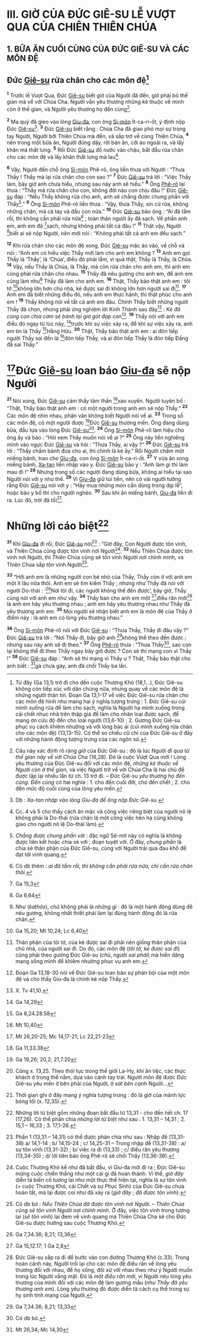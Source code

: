 # III. GIỜ CỦA ĐỨC GIÊ-SU LỄ VƯỢT QUA CỦA CHIÊN THIÊN CHÚA

## 1. BỮA ĂN CUỐI CÙNG CỦA ĐỨC GIÊ-SU VÀ CÁC MÔN ĐỆ

## Đức [Giê-su]() rửa chân cho các môn đệ[^1-a8f27c7d-c44e-4bad-bb87-0e2e6c92aa53]
<sup><b>1</b></sup> Trước lễ Vượt Qua, Đức [Giê-su]() biết giờ của Người đã đến, giờ phải bỏ thế gian mà về với Chúa Cha. Người vẫn yêu thương những kẻ thuộc về mình còn ở thế gian, và Người yêu thương họ đến cùng[^2-a8f27c7d-c44e-4bad-bb87-0e2e6c92aa53].

<sup><b>2</b></sup> Ma quỷ đã gieo vào lòng [Giu-đa](), con ông [Si-môn]() Ít-ca-ri-ốt, ý định nộp Đức [Giê-su]()[^3-a8f27c7d-c44e-4bad-bb87-0e2e6c92aa53]. <sup><b>3</b></sup> Đức [Giê-su]() biết rằng : Chúa Cha đã giao phó mọi sự trong tay Người, Người bởi Thiên Chúa mà đến, và sắp trở về cùng Thiên Chúa, <sup><b>4</b></sup> nên trong một bữa ăn, Người đứng dậy, rời bàn ăn, cởi áo ngoài ra, và lấy khăn mà thắt lưng. <sup><b>5</b></sup> Rồi Đức [Giê-su]() đổ nước vào chậu, bắt đầu rửa chân cho các môn đệ và lấy khăn thắt lưng mà lau[^4-a8f27c7d-c44e-4bad-bb87-0e2e6c92aa53].

<sup><b>6</b></sup> Vậy, Người đến chỗ ông [Si-môn]() Phê-rô, ông liền thưa với Người : “Thưa Thầy ! Thầy mà lại rửa chân cho con sao ?” <sup><b>7</b></sup> Đức [Giê-su]() trả lời : “Việc Thầy làm, bây giờ anh chưa hiểu, nhưng sau này anh sẽ hiểu.” <sup><b>8</b></sup> Ông [Phê-rô]() lại thưa : “Thầy mà rửa chân cho con, không đời nào con chịu đâu !” Đức [Giê-su]() đáp : “Nếu Thầy không rửa cho anh, anh sẽ chẳng được chung phần với Thầy[^5-a8f27c7d-c44e-4bad-bb87-0e2e6c92aa53].” <sup><b>9</b></sup> Ông [Si-môn]() Phê-rô liền thưa : “Vậy, thưa Thầy, xin cứ rửa, không những chân, mà cả tay và đầu con nữa.” <sup><b>10</b></sup> Đức [Giê-su]() bảo ông : “Ai đã tắm rồi, thì không cần phải rửa nữa[^6-a8f27c7d-c44e-4bad-bb87-0e2e6c92aa53] ; toàn thân người ấy đã sạch. Về phần anh em, anh em đã [^1@-a8f27c7d-c44e-4bad-bb87-0e2e6c92aa53]sạch, nhưng không phải tất cả đâu !” <sup><b>11</b></sup> Thật vậy, Người [^2@-a8f27c7d-c44e-4bad-bb87-0e2e6c92aa53]biết ai sẽ nộp Người, nên mới nói : “Không phải tất cả anh em đều sạch.”

<sup><b>12</b></sup> Khi rửa chân cho các môn đệ xong, Đức [Giê-su]() mặc áo vào, về chỗ và nói : “Anh em có hiểu việc Thầy mới làm cho anh em không ? <sup><b>13</b></sup> Anh em gọi Thầy là ‘Thầy’, là ‘Chúa’, điều đó phải lắm, vì quả thật, Thầy là Thầy, là Chúa. <sup><b>14</b></sup> Vậy, nếu Thầy là Chúa, là Thầy, mà còn rửa chân cho anh em, thì anh em cũng phải rửa chân cho nhau. <sup><b>15</b></sup> Thầy đã nêu gương cho anh em, để anh em cũng làm như[^7-a8f27c7d-c44e-4bad-bb87-0e2e6c92aa53] Thầy đã làm cho anh em. <sup><b>16</b></sup> Thật, Thầy bảo thật anh em : tôi tớ [^3@-a8f27c7d-c44e-4bad-bb87-0e2e6c92aa53]không lớn hơn chủ nhà, kẻ được sai đi không lớn hơn người sai đi[^8-a8f27c7d-c44e-4bad-bb87-0e2e6c92aa53]. <sup><b>17</b></sup> Anh em đã biết những điều đó, nếu anh em thực hành, thì thật phúc cho anh em ! <sup><b>18</b></sup> Thầy không nói về tất cả anh em đâu. Chính Thầy biết những người Thầy đã chọn, nhưng phải ứng nghiệm lời Kinh Thánh sau đây[^9-a8f27c7d-c44e-4bad-bb87-0e2e6c92aa53] : *Kẻ đã cùng con chia cơm sẻ bánh lại giơ gót đạp con*[^10-a8f27c7d-c44e-4bad-bb87-0e2e6c92aa53]. <sup><b>19</b></sup> Thầy nói với anh em điều đó ngay từ lúc này, [^4@-a8f27c7d-c44e-4bad-bb87-0e2e6c92aa53]trước khi sự việc xảy ra, để khi sự việc xảy ra, anh em tin là Thầy [^5@-a8f27c7d-c44e-4bad-bb87-0e2e6c92aa53]Hằng Hữu. <sup><b>20</b></sup> Thật, Thầy bảo thật anh em : ai đón tiếp người Thầy sai đến là [^6@-a8f27c7d-c44e-4bad-bb87-0e2e6c92aa53]đón tiếp Thầy, và ai đón tiếp Thầy là đón tiếp Đấng đã sai Thầy.”

# [^7@-a8f27c7d-c44e-4bad-bb87-0e2e6c92aa53]Đức [Giê-su]() loan báo [Giu-đa]() sẽ nộp Người
<sup><b>21</b></sup> Nói xong, Đức [Giê-su]() cảm thấy tâm thần [^8@-a8f27c7d-c44e-4bad-bb87-0e2e6c92aa53]xao xuyến. Người tuyên bố : “Thật, Thầy bảo thật anh em : có một người trong anh em sẽ nộp Thầy.” <sup><b>22</b></sup> Các môn đệ nhìn nhau, phân vân không biết Người nói về ai. <sup><b>23</b></sup> Trong số các môn đệ, có một người được [^9@-a8f27c7d-c44e-4bad-bb87-0e2e6c92aa53]Đức [Giê-su]() thương mến. Ông đang dùng bữa, đầu tựa vào lòng Đức [Giê-su]()[^11-a8f27c7d-c44e-4bad-bb87-0e2e6c92aa53]. <sup><b>24</b></sup> Ông [Si-môn]() Phê-rô làm hiệu cho ông ấy và bảo : “Hỏi xem Thầy muốn nói về ai ?” <sup><b>25</b></sup> Ông này liền nghiêng mình vào ngực Đức [Giê-su]() và hỏi : “Thưa Thầy, ai vậy ?” <sup><b>26</b></sup> Đức [Giê-su]() trả lời : “Thầy chấm bánh đưa cho ai, thì chính là kẻ ấy.” Rồi Người chấm một miếng bánh, trao cho [Giu-đa](), con ông [Si-môn]() Ít-ca-ri-ốt. <sup><b>27</b></sup> Y vừa ăn xong miếng bánh, [Xa-tan]() liền nhập vào y. Đức [Giê-su]() bảo y : “Anh làm gì thì làm mau đi !” <sup><b>28</b></sup> Nhưng trong số các người đang dùng bữa, không ai hiểu tại sao Người nói với y như thế. <sup><b>29</b></sup> Vì [Giu-đa]() giữ túi tiền, nên có vài người tưởng rằng Đức [Giê-su]() nói với y : “Hãy mua những món cần dùng trong dịp lễ”, hoặc bảo y bố thí cho người nghèo. <sup><b>30</b></sup> Sau khi ăn miếng bánh, [Giu-đa]() liền đi ra. Lúc đó, trời đã tối[^12-a8f27c7d-c44e-4bad-bb87-0e2e6c92aa53].

# Những lời cáo biệt[^13-a8f27c7d-c44e-4bad-bb87-0e2e6c92aa53]
<sup><b>31</b></sup> Khi [Giu-đa]() đi rồi, Đức [Giê-su]() nói[^14-a8f27c7d-c44e-4bad-bb87-0e2e6c92aa53] : “Giờ đây, Con Người được tôn vinh, và Thiên Chúa cũng được tôn vinh nơi Người[^15-a8f27c7d-c44e-4bad-bb87-0e2e6c92aa53]. <sup><b>32</b></sup> Nếu Thiên Chúa được tôn vinh nơi Người, thì Thiên Chúa cũng sẽ tôn vinh Người nơi chính mình, và Thiên Chúa sắp tôn vinh Người[^16-a8f27c7d-c44e-4bad-bb87-0e2e6c92aa53].

<sup><b>33</b></sup> “Hỡi anh em là những người con bé nhỏ của Thầy, Thầy còn ở với anh em một ít lâu nữa thôi. Anh em sẽ tìm kiếm Thầy ; nhưng như Thầy đã nói với người Do-thái : ‘[^10@-a8f27c7d-c44e-4bad-bb87-0e2e6c92aa53]Nơi tôi đi, các người không thể đến được’, bây giờ, Thầy cũng nói với anh em như vậy. <sup><b>34</b></sup> Thầy ban cho anh em một [^11@-a8f27c7d-c44e-4bad-bb87-0e2e6c92aa53]điều răn mới[^17-a8f27c7d-c44e-4bad-bb87-0e2e6c92aa53] là anh em hãy yêu thương nhau ; anh em hãy yêu thương nhau như Thầy đã yêu thương anh em. <sup><b>35</b></sup> Mọi người sẽ nhận biết anh em là môn đệ của Thầy ở điểm này : là anh em có lòng yêu thương nhau.”

<sup><b>36</b></sup> Ông [Si-môn]() Phê-rô nói với Đức [Giê-su]() : “Thưa Thầy, Thầy đi đâu vậy ?” Đức [Giê-su]() trả lời : “Nơi Thầy đi, bây giờ anh [^12@-a8f27c7d-c44e-4bad-bb87-0e2e6c92aa53]không thể theo đến được ; nhưng sau này anh sẽ đi theo.” <sup><b>37</b></sup> Ông [Phê-rô]() thưa : “Thưa Thầy[^18-a8f27c7d-c44e-4bad-bb87-0e2e6c92aa53], sao con lại không thể đi theo Thầy ngay bây giờ được ? Con sẽ thí mạng con vì Thầy !” <sup><b>38</b></sup> Đức [Giê-su]() đáp : “Anh sẽ thí mạng vì Thầy ư ? Thật, Thầy bảo thật cho anh biết : [^13@-a8f27c7d-c44e-4bad-bb87-0e2e6c92aa53]gà chưa gáy, anh đã chối Thầy ba lần.

[^1-a8f27c7d-c44e-4bad-bb87-0e2e6c92aa53]: Từ đây (Ga 13,1) trở đi cho đến cuộc Thương Khó (18,1...), Đức Giê-su không còn tiếp xúc với dân chúng nữa, nhưng quay về các môn đệ là những người thân tín. Đoạn Ga 13,1-17 về việc Đức Giê-su rửa chân cho các môn đệ hình như mang hai ý nghĩa tượng trưng : 1. Đức Giê-su cúi mình xuống rửa để làm cho sạch, nghĩa là Người hạ mình xuống trong cái chết nhục nhã trên thập giá để làm cho nhân loại được sạch, để mang ơn cứu độ đến cho loài người (13,6-10) ; 2. Gương Đức Giê-su phục vụ cách khiêm nhường và với lòng bác ái (cúi mình xuống rửa chân cho các môn đệ) (13,13-15). Có thể so chiếu cử chỉ của Đức Giê-su ở đây với những hành động tượng trưng của các ngôn sứ.
[^2-a8f27c7d-c44e-4bad-bb87-0e2e6c92aa53]: Câu này xác định rõ ràng *giờ* của Đức Giê-su : đó là lúc Người *đi qua từ thế gian này về với Chúa Cha* (16,28). Đó là cuộc Vượt Qua mới ! Lòng yêu thương của Đức Giê-su đối với các môn đệ, *những kẻ thuộc về Người còn ở thế gian*, và việc Người trở về với Chúa Cha là hai chủ đề được lặp lại nhiều lần từ ch. 13 trở đi. – Đức Giê-su *yêu thương họ đến cùng*. *Đến cùng* có hai nghĩa : 1. cho đến cuối đời, cho đến chết ; 2. cho đến mức độ cuối cùng của lòng yêu mến.
[^3-a8f27c7d-c44e-4bad-bb87-0e2e6c92aa53]: Db : *Xa-tan nhập vào lòng Giu-đa để ông nộp Đức Giê-su*.
[^4-a8f27c7d-c44e-4bad-bb87-0e2e6c92aa53]: Cc. 4 và 5 cho thấy cách ăn mặc và công việc riêng biệt của người nô lệ không phải là Do-thái (rửa chân là một công việc hèn hạ cũng không giao cho người nô lệ Do-thái làm).
[^5-a8f27c7d-c44e-4bad-bb87-0e2e6c92aa53]: *Chẳng được chung phần với* : đặc ngữ Sê-mít này có nghĩa là không được liên kết hoặc chia sẻ với ; đoạn tuyệt với. Ở đây, *chung phần* là chia sẻ thân phận của Đức Giê-su, cùng với Người trải qua đau khổ để đạt tới vinh quang.
[^6-a8f27c7d-c44e-4bad-bb87-0e2e6c92aa53]: Có db thêm : *ai đã tắm rồi, thì không cần phải rửa nữa, chỉ cần rửa chân thôi*.
[^7-a8f27c7d-c44e-4bad-bb87-0e2e6c92aa53]: *Như* (*kathôs*), chứ không phải là *những gì* : đó là một hành động dùng để nêu gương, không nhất thiết phải làm lại đúng hành động đó là rửa chân.
[^8-a8f27c7d-c44e-4bad-bb87-0e2e6c92aa53]: Thân phận của tôi tớ, của kẻ được sai đi phải nên giống thân phận của chủ nhà, của người sai đi. Do đó, các môn đệ (*tôi tớ, kẻ được sai đi*) cũng phải theo gương Đức Giê-su (*chủ*, *người sai phái*) mà hiến dâng mạng sống mình để khiêm nhường phục vụ anh em.
[^9-a8f27c7d-c44e-4bad-bb87-0e2e6c92aa53]: Đoạn Ga 13,18-30 nói về Đức Giê-su loan báo sự phản bội của một môn đệ và cho thấy Giu-đa là chính kẻ nộp Thầy.
[^10-a8f27c7d-c44e-4bad-bb87-0e2e6c92aa53]: X. Tv 41,10.
[^11-a8f27c7d-c44e-4bad-bb87-0e2e6c92aa53]: Cũng x. 13,25. Theo thói tục trong thế giới La-Hy, khi ăn tiệc, các thực khách ở trong thế nằm, dựa vào cánh tay trái. Người môn đệ được Đức Giê-su yêu mến ở bên phải của Người, ở *sát bên cạnh* Người...
[^12-a8f27c7d-c44e-4bad-bb87-0e2e6c92aa53]: Thời gian ghi ở đây mang ý nghĩa tượng trưng : đó là giờ của mãnh lực bóng tối (x. 12,35).
[^13-a8f27c7d-c44e-4bad-bb87-0e2e6c92aa53]: Những lời từ biệt gồm những đoạn bắt đầu từ 13,31 - cho đến hết ch. 17 (17,26). Có thể phân chia *những lời từ biệt* như sau : 1. 13,31 – 14,31 ; 2. 15,1 – 16,33 ; 3. 17,1-26.
[^14-a8f27c7d-c44e-4bad-bb87-0e2e6c92aa53]: Phần 1 (13,31 – 14,31) có thể được phân chia như sau : Nhập đề (13,31-38) a/ 14,1-14 ; b/ 14,15-24 ; c/ 14,25-31 – Trong nhập đề (13,31-38) : a/ sự tôn vinh (13,31-32) ; b/ việc ra đi (13,33) ; c/ điều răn yêu thương (13,34-35) ; d/ lời tiên báo ông Phê-rô sẽ chối Thầy (13,36-38).
[^15-a8f27c7d-c44e-4bad-bb87-0e2e6c92aa53]: Cuộc Thương Khó kể như đã bắt đầu, vì Giu-đa mới đi ra ; Đức Giê-su mừng cuộc chiến thắng như một cái gì đã hoàn thành. Vì thế, *giờ đây* diễn tả biến cố tương lai như một thực thể hiện tại, nghĩa là sự tôn vinh (= cuộc Thương Khó, cái Chết và sự Phục Sinh) của Đức Giê-su chưa hoàn tất, mà lại được coi như đã xảy ra (*giờ đây* ; *đã được tôn vinh*).
[^16-a8f27c7d-c44e-4bad-bb87-0e2e6c92aa53]: Có db bỏ : *Nếu Thiên Chúa đã được tôn vinh nơi Người*. – *Thiên Chúa cũng sẽ tôn vinh Người nơi chính mình*. Ở đây, việc tôn vinh trong tương lai (*sẽ tôn vinh*) lại đem về vinh quang mà Thiên Chúa Cha sẽ cho Đức Giê-su được hưởng sau cuộc Thương Khó.
[^17-a8f27c7d-c44e-4bad-bb87-0e2e6c92aa53]: Đức Giê-su sắp ra đi để bước vào con đường Thương Khó (c.33). Trong hoàn cảnh này, Người trối lại cho các môn đệ điều răn về lòng yêu thương đối với nhau, để họ sống, đối xử với nhau theo như ý Người muốn trong lúc Người vắng mặt. Đó là *một điều răn mới*, vì Người nêu lòng yêu thương của mình đối với các môn đệ làm gương mẫu (*như Thầy đã yêu thương anh em*). Lòng yêu thương đó được diễn tả cách cụ thể trong sự hy sinh tính mạng của Người.
[^18-a8f27c7d-c44e-4bad-bb87-0e2e6c92aa53]: Có db bỏ.
[^1@-a8f27c7d-c44e-4bad-bb87-0e2e6c92aa53]: Ga 15,3
[^2@-a8f27c7d-c44e-4bad-bb87-0e2e6c92aa53]: Ga 6,64
[^3@-a8f27c7d-c44e-4bad-bb87-0e2e6c92aa53]: Ga 15,20; Mt 10,24; Lc 6,40
[^4@-a8f27c7d-c44e-4bad-bb87-0e2e6c92aa53]: Ga 14,29
[^5@-a8f27c7d-c44e-4bad-bb87-0e2e6c92aa53]: Ga 8,24.28.58
[^6@-a8f27c7d-c44e-4bad-bb87-0e2e6c92aa53]: Mt 10,40
[^7@-a8f27c7d-c44e-4bad-bb87-0e2e6c92aa53]: Mt 26,20-25; Mc 14,17-21; Lc 22,21-23
[^8@-a8f27c7d-c44e-4bad-bb87-0e2e6c92aa53]: Ga 11,33.38
[^9@-a8f27c7d-c44e-4bad-bb87-0e2e6c92aa53]: Ga 19,26; 20,2; 21,7.20
[^10@-a8f27c7d-c44e-4bad-bb87-0e2e6c92aa53]: Ga 7,34.36; 8,21; 13,36
[^11@-a8f27c7d-c44e-4bad-bb87-0e2e6c92aa53]: Ga 15,12.17; 1 Ga 2,8
[^12@-a8f27c7d-c44e-4bad-bb87-0e2e6c92aa53]: Ga 7,34.36; 8,21; 13,33
[^13@-a8f27c7d-c44e-4bad-bb87-0e2e6c92aa53]: Mt 26,34; Mc 14,30